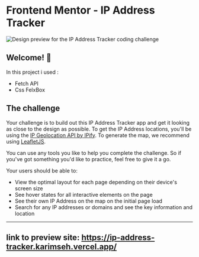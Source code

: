 # Frontend Mentor - IP Address Tracker

![Design preview for the IP Address Tracker coding challenge](./design/desktop-preview.jpg)

## Welcome! 👋
In this project i used :
 - Fetch API
 - Css FelxBox
 

## The challenge

Your challenge is to build out this IP Address Tracker app and get it looking as close to the design as possible. To get the IP Address locations, you'll be using the [IP Geolocation API by IPify](https://geo.ipify.org/). To generate the map, we recommend using [LeafletJS](https://leafletjs.com/).

You can use any tools you like to help you complete the challenge. So if you've got something you'd like to practice, feel free to give it a go.

Your users should be able to:

- View the optimal layout for each page depending on their device's screen size
- See hover states for all interactive elements on the page
- See their own IP Address on the map on the initial page load
- Search for any IP addresses or domains and see the key information and location

---


## link to preview site: https://ip-address-tracker.karimseh.vercel.app/
